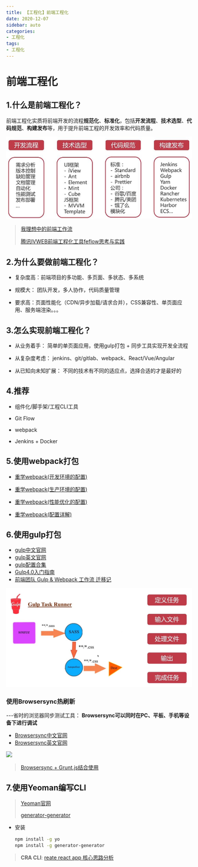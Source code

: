 ```yaml
---
title: 【工程化】前端工程化
date: 2020-12-07
sidebar: auto
categories: 
- 工程化
tags: 
- 工程化
---
```




# 前端工程化

## 1.什么是前端工程化？

前端工程化实质将前端开发的流程**规范化**、**标准化**，包括**开发流程**、**技术选型**、**代码规范**、**构建发布**等，用于提升前端工程的开发效率和代码质量。

![](../../../images/frontEnd/Front-end-engineering.jpg)

> [我理想中的前端工作流](https://segmentfault.com/a/1190000004638228?_ea=706957)
>
> [腾讯IVWEB前端工程化工具feflow思考与实践](https://segmentfault.com/a/1190000013362598?utm_source=sf-related)

## 2.为什么要做前端工程化？

+ 复杂度高：前端项目的多功能、多页面、多状态、多系统

+ 规模大： 团队开发，多人协作，代码质量管理

+ 要求高：页面性能化（CDN/异步加载/请求合并），CSS兼容性、单页面应用、服务端渲染。。。

## 3.怎么实现前端工程化？

+ 从业务着手：
简单的单页面应用，使用gulp打包 + 同步工具实现开发全流程

+ 从复杂度考虑：
jenkins、git/gitlab、webpack、React/Vue/Angular

+ 从已知向未知扩展：
不同的技术有不同的适应点，选择合适的才是最好的

## 4.推荐

+ 组件化/脚手架/工程CLI工具

+ Git Flow

+ webpack

+ Jenkins + Docker

## 5.使用webpack打包
+ [重学webpack(开发环境的配置)](https://juejin.cn/post/6902761903605415950)

+ [重学webpack(生产环境的配置)](https://juejin.cn/post/6902762475083530254)

+ [重学webpack(性能优化的配置)](https://juejin.cn/post/6903404018945654791)

+ [重学webpack(配置详解)](https://juejin.cn/post/6903817916504866824)

## 6.使用gulp打包

+ [gulp中文官网](https://www.gulpjs.com.cn/)
+ [gulp英文官网](https://gulpjs.com/)
+ [gulp配置合集](https://segmentfault.com/a/1190000012910261?utm_source=sf-related)
+ [Gulp4.0入门指南](https://segmentfault.com/a/1190000019495629?utm_source=sf-related)
+ [前端团队 Gulp & Webpack 工作流 迁移记](https://segmentfault.com/a/1190000009781971?utm_source=sf-related)

![](../../../images/frontEnd/gulp-flow.jpg)

### 使用Browsersync热刷新

---省时的浏览器同步测试工具： **Browsersync可以同时在PC、平板、手机等设备下进行调试**

+ [Browsersync中文官网](http://browsersync.cn/)
+ [Browsersync英文官网](https://browsersync.io/)

![](http://browsersync.cn/img/sync-demo.gif)

>  [Browsersync + Grunt.js结合使用](http://browsersync.cn/docs/gulp/)

## 7.使用Yeoman编写CLI

> [Yeoman官网](https://yeoman.io/)
>
> [generator-generator](https://github.com/yeoman/generator-generator)

+ 安装

  ```bash
  npm install -g yo
  npm install -g generator-generator
  ```

> **CRA CLI**: [reate react app 核心思路分析](https://juejin.cn/post/6910839646000054280)